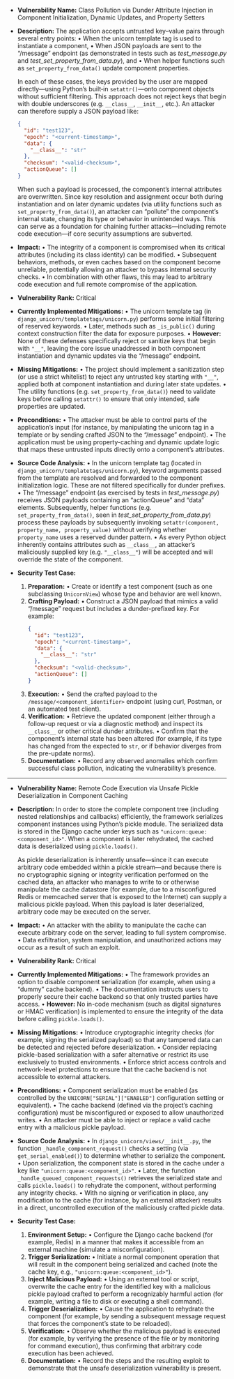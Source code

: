 - **Vulnerability Name:**
  Class Pollution via Dunder Attribute Injection in Component Initialization, Dynamic Updates, and Property Setters

- **Description:**
  The application accepts untrusted key–value pairs through several entry points:
  • When the unicorn template tag is used to instantiate a component,
  • When JSON payloads are sent to the “/message” endpoint (as demonstrated in tests such as _test_message.py_ and _test_set_property_from_data.py_), and
  • When helper functions such as `set_property_from_data()` update component properties.

  In each of these cases, the keys provided by the user are mapped directly—using Python’s built‑in `setattr()`—onto component objects without sufficient filtering. This approach does not reject keys that begin with double underscores (e.g. `__class__`, `__init__`, etc.). An attacker can therefore supply a JSON payload like:
  ```json
  {
    "id": "test123",
    "epoch": "<current-timestamp>",
    "data": {
      "__class__": "str"
    },
    "checksum": "<valid-checksum>",
    "actionQueue": []
  }
  ```
  When such a payload is processed, the component’s internal attributes are overwritten. Since key resolution and assignment occur both during instantiation and on later dynamic updates (via utility functions such as `set_property_from_data()`), an attacker can “pollute” the component’s internal state, changing its type or behavior in unintended ways. This can serve as a foundation for chaining further attacks—including remote code execution—if core security assumptions are subverted.

- **Impact:**
  • The integrity of a component is compromised when its critical attributes (including its class identity) can be modified.
  • Subsequent behaviors, methods, or even caches based on the component become unreliable, potentially allowing an attacker to bypass internal security checks.
  • In combination with other flaws, this may lead to arbitrary code execution and full remote compromise of the application.

- **Vulnerability Rank:**
  Critical

- **Currently Implemented Mitigations:**
  • The unicorn template tag (in `django_unicorn/templatetags/unicorn.py`) performs some initial filtering of reserved keywords.
  • Later, methods such as `_is_public()` during context construction filter the data for exposure purposes.
  • **However:** None of these defenses specifically reject or sanitize keys that begin with `"__"`, leaving the core issue unaddressed in both component instantiation and dynamic updates via the “/message” endpoint.

- **Missing Mitigations:**
  • The project should implement a sanitization step (or use a strict whitelist) to reject any untrusted key starting with `"__"`, applied both at component instantiation and during later state updates.
  • The utility functions (e.g. `set_property_from_data()`) need to validate keys before calling `setattr()` to ensure that only intended, safe properties are updated.

- **Preconditions:**
  • The attacker must be able to control parts of the application’s input (for instance, by manipulating the unicorn tag in a template or by sending crafted JSON to the “/message” endpoint).
  • The application must be using property-caching and dynamic update logic that maps these untrusted inputs directly onto a component’s attributes.

- **Source Code Analysis:**
  • In the unicorn template tag (located in `django_unicorn/templatetags/unicorn.py`), keyword arguments passed from the template are resolved and forwarded to the component initialization logic. These are not filtered specifically for dunder prefixes.
  • The “/message” endpoint (as exercised by tests in _test_message.py_) receives JSON payloads containing an “actionQueue” and “data” elements. Subsequently, helper functions (e.g. `set_property_from_data()`, seen in _test_set_property_from_data.py_) process these payloads by subsequently invoking `setattr(component, property_name, property_value)` without verifying whether `property_name` uses a reserved dunder pattern.
  • As every Python object inherently contains attributes such as `__class__`, an attacker’s maliciously supplied key (e.g. `"__class__"`) will be accepted and will override the state of the component.

- **Security Test Case:**
  1. **Preparation:**
     • Create or identify a test component (such as one subclassing `UnicornView`) whose type and behavior are well known.
  2. **Crafting Payload:**
     • Construct a JSON payload that mimics a valid “/message” request but includes a dunder-prefixed key. For example:
       ```json
       {
         "id": "test123",
         "epoch": "<current-timestamp>",
         "data": {
           "__class__": "str"
         },
         "checksum": "<valid-checksum>",
         "actionQueue": []
       }
       ```
  3. **Execution:**
     • Send the crafted payload to the `/message/<component_identifier>` endpoint (using curl, Postman, or an automated test client).
  4. **Verification:**
     • Retrieve the updated component (either through a follow-up request or via a diagnostic method) and inspect its `__class__` or other critical dunder attributes.
     • Confirm that the component’s internal state has been altered (for example, if its type has changed from the expected to `str`, or if behavior diverges from the pre-update norms).
  5. **Documentation:**
     • Record any observed anomalies which confirm successful class pollution, indicating the vulnerability’s presence.

---

- **Vulnerability Name:**
  Remote Code Execution via Unsafe Pickle Deserialization in Component Caching

- **Description:**
  In order to store the complete component tree (including nested relationships and callbacks) efficiently, the framework serializes component instances using Python’s pickle module. The serialized data is stored in the Django cache under keys such as `"unicorn:queue:<component_id>"`. When a component is later rehydrated, the cached data is deserialized using `pickle.loads()`.

  As pickle deserialization is inherently unsafe—since it can execute arbitrary code embedded within a pickle stream—and because there is no cryptographic signing or integrity verification performed on the cached data, an attacker who manages to write to or otherwise manipulate the cache datastore (for example, due to a misconfigured Redis or memcached server that is exposed to the Internet) can supply a malicious pickle payload. When this payload is later deserialized, arbitrary code may be executed on the server.

- **Impact:**
  • An attacker with the ability to manipulate the cache can execute arbitrary code on the server, leading to full system compromise.
  • Data exfiltration, system manipulation, and unauthorized actions may occur as a result of such an exploit.

- **Vulnerability Rank:**
  Critical

- **Currently Implemented Mitigations:**
  • The framework provides an option to disable component serialization (for example, when using a “dummy” cache backend).
  • The documentation instructs users to properly secure their cache backend so that only trusted parties have access.
  • **However:** No in-code mechanism (such as digital signatures or HMAC verification) is implemented to ensure the integrity of the data before calling `pickle.loads()`.

- **Missing Mitigations:**
  • Introduce cryptographic integrity checks (for example, signing the serialized payload) so that any tampered data can be detected and rejected before deserialization.
  • Consider replacing pickle-based serialization with a safer alternative or restrict its use exclusively to trusted environments.
  • Enforce strict access controls and network-level protections to ensure that the cache backend is not accessible to external attackers.

- **Preconditions:**
  • Component serialization must be enabled (as controlled by the `UNICORN["SERIAL"]["ENABLED"]` configuration setting or equivalent).
  • The cache backend (defined via the project’s caching configuration) must be misconfigured or exposed to allow unauthorized writes.
  • An attacker must be able to inject or replace a valid cache entry with a malicious pickle payload.

- **Source Code Analysis:**
  • In `django_unicorn/views/__init__.py`, the function `_handle_component_request()` checks a setting (via `get_serial_enabled()`) to determine whether to serialize the component.
  • Upon serialization, the component state is stored in the cache under a key like `"unicorn:queue:<component_id>"`.
  • Later, the function `_handle_queued_component_requests()` retrieves the serialized state and calls `pickle.loads()` to rehydrate the component, without performing any integrity checks.
  • With no signing or verification in place, any modification to the cache (for instance, by an external attacker) results in a direct, uncontrolled execution of the maliciously crafted pickle data.

- **Security Test Case:**
  1. **Environment Setup:**
     • Configure the Django cache backend (for example, Redis) in a manner that makes it accessible from an external machine (simulate a misconfiguration).
  2. **Trigger Serialization:**
     • Initiate a normal component operation that will result in the component being serialized and cached (note the cache key, e.g., `"unicorn:queue:<component_id>"`).
  3. **Inject Malicious Payload:**
     • Using an external tool or script, overwrite the cache entry for the identified key with a malicious pickle payload crafted to perform a recognizably harmful action (for example, writing a file to disk or executing a shell command).
  4. **Trigger Deserialization:**
     • Cause the application to rehydrate the component (for example, by sending a subsequent message request that forces the component’s state to be reloaded).
  5. **Verification:**
     • Observe whether the malicious payload is executed (for example, by verifying the presence of the file or by monitoring for command execution), thus confirming that arbitrary code execution has been achieved.
  6. **Documentation:**
     • Record the steps and the resulting exploit to demonstrate that the unsafe deserialization vulnerability is present.
